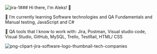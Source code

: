 ![jira-1](https://github.com/Aleksmarinov/Aleksmarinov/assets/122726033/cd0cec2f-f6f8-4f41-9c8e-5d840b0d0c30)### Hi there, I'm Aleks! 👋

🌱 I’m currently learning Software technologies and QA Fundamentals and Manual testing, JavaScript and C# 

🌱 QA tools that I know to work with: Jira, Postman, Visual studio code, Visual Studio, GitHub, MySQL, Trello, TestRail, HTML/ CSS 

![png-clipart-jira-software-logo-thumbnail-tech-companies](https://github.com/Aleksmarinov/Aleksmarinov/assets/122726033/722efa2f-e29a-4e40-b4aa-b0bf7a7d58a3)

<!--
**Aleksmarinov/Aleksmarinov** is a ✨ _special_ ✨ repository because its `README.md` (this file) appears on your GitHub profile.

Here are some ideas to get you started:

- 🔭 I’m currently working on ...
- 🌱 I’m currently learning Software technologies and QA Fundamentals and Manual testing, JavaScript and C# 
- 👯 I’m looking to collaborate on ...
- 🤔 I’m looking for help with ...
- 💬 Ask me about ...
- 📫 How to reach me: ...
- 😄 Pronouns: ...
- ⚡ Fun fact: ...
-->
